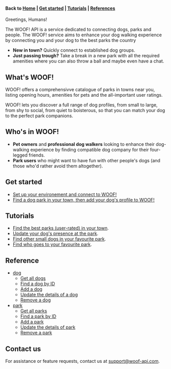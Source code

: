 #### Back to [Home](index.md) | [Get started](index.md#get-started) | [Tutorials](index.md#tutorials) | [References](index.md#reference)

Greetings, Humans! 

The WOOF! API is a service dedicated to connecting dogs, parks and people.
The WOOF! service aims to enhance your dog walking experience by connecting you and your dog to the best parks the country
* **New in town?** Quickly connect to established dog groups.
* **Just passing trough?** Take a break in a new park with all the required amenities where you can also throw a ball and maybe even have a chat.

## What's WOOF!
WOOF! offers a comprehensivve catalogue of parks in towns near you, listing opening hours, amenities for pets and the all-important user ratings. 

WOOF! lets you discover a full range of dog profiles, from small to large, from shy to social, from quiet to boisterous, so that you can match your dog to the perfect park companions.

## Who's in WOOF!
* **Pet owners** and **professional dog walkers** looking to enhance their dog-walking experience by finding compatible dog company for their four-legged friends.
* **Park users** who might want to have fun with other people's dogs (and those who'd rather avoid them altogether).

## Get started
* [Set up your environement and connect to WOOF!](initial-setup.md)
* [Find a dog park in your town, then add your dog's profile to WOOF!](quick-start.md)

## Tutorials
* [Find the best parks (user-rated) in your town](tuto-get-top-rated-park.md).
* [Update your dog's presence at the park](tuto-update-park-presence.md).
* [Find other small dogs in your favourite park](tuto-get-park-small-dogs.md).
* [Find who goes to your favourite park](tuto-get-dogs-by-park.md).

## Reference
* [dog](dog-ref.md)
    * [Get all dogs](dog-get.all-dogs.md)
    * [Find a dog by ID](dog-get-dog-by-id.md)
    * [Add a dog](dog-add-dog.md)
    * [Update the details of a dog](dog-update-dog.md)
    * [Remove a dog](dog-delete-dog.md)
* [park](park-ref.md)
    * [Get all parks](park-get-all-parks.md)
    * [Find a park by ID](park-get-park-by-id)
    * [Add a park](park-add-new-park.md)
    * [Update the details of park](park-update-park.md)
    * [Remove a park](park-delete-park.md)

## Contact us
For assistance or feature requests, contact us at <support@woof-api.com>.
